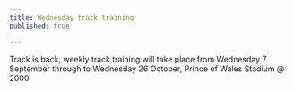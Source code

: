 ```yaml
---
title: Wednesday track training
published: true

---
```


Track is back, weekly track training will take place from Wednesday 7 September through to Wednesday 26 October, Prince of Wales Stadium @ 2000
